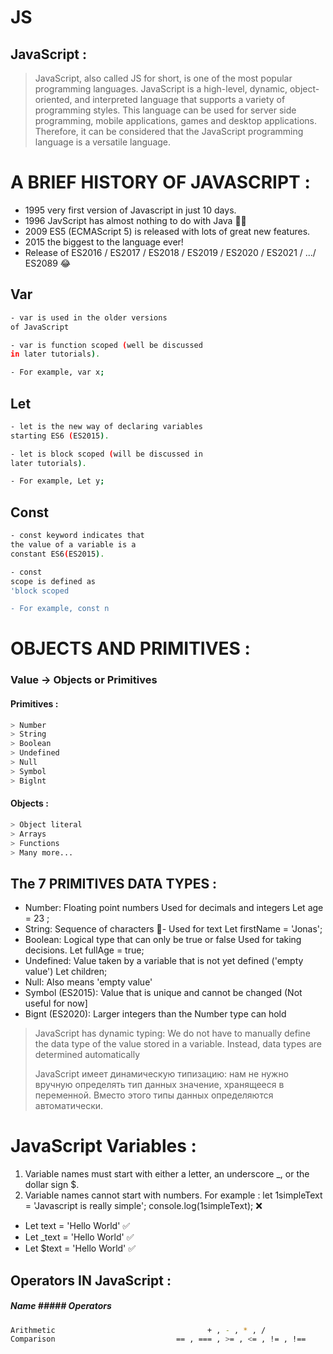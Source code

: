# JS
## JavaScript :
> JavaScript, also called JS for short, is one of the most popular 
> programming languages. JavaScript is a high-level, dynamic, object-
> oriented, and interpreted language that supports a variety of 
> programming styles. This language can be used for server side 
> programming, mobile applications, games and desktop 
> applications. Therefore, it can be considered that the JavaScript 
> programming language is a versatile language.


# A BRIEF HISTORY OF JAVASCRIPT :
- 1995 very first version of Javascript in just 10 days.
- 1996 JavScript has almost nothing to do with Java ☝🏻
- 2009 ES5 (ECMAScript 5) is released with lots of great new features.
- 2015 the biggest to the language ever!
- Release of ES2016 / ES2017 / ES2018 / ES2019 / ES2020 / ES2021 / .../ ES2089 😂


## Var
```sh
- var is used in the older versions
of JavaScript

- var is function scoped (well be discussed
in later tutorials).

- For example, var x;
```


## Let
```sh
- let is the new way of declaring variables
starting ES6 (ES2015).

- let is block scoped (will be discussed in
later tutorials).

- For example, Let y;
```


## Const
```sh
- const keyword indicates that
the value of a variable is a
constant ES6(ES2015).

- const
scope is defined as
'block scoped

- For example, const n
```

# OBJECTS AND PRIMITIVES :
### Value -> Objects  or  Primitives
#### Primitives :
```sh
> Number
> String  
> Boolean
> Undefined
> Null
> Symbol
> Biglnt
```

#### Objects :
```sh
> Object literal
> Arrays
> Functions
> Many more...
```

## The 7 PRIMITIVES  DATA TYPES :
- Number: Floating point numbers Used for decimals and integers   Let age = 23 ;
- String: Sequence of characters - Used for text   Let firstName = 'Jonas';
- Boolean: Logical type that can only be true or false Used for taking decisions.   Let fullAge = true;
- Undefined: Value taken by a variable that is not yet defined ('empty value')   Let children;
- Null: Also means 'empty value'
- Symbol (ES2015): Value that is unique and cannot be changed (Not useful for now]
- Bignt (ES2020): Larger integers than the Number type can hold

> 
> JavaScript has dynamic typing: We do not have to manually define the data type of
> the value stored in a variable. Instead, data types are determined automatically
>
> JavaScript имеет динамическую типизацию: нам не нужно вручную определять тип данных
> значение, хранящееся в переменной. Вместо этого типы данных определяются автоматически.
> 


#  JavaScript Variables :

1. Variable names must start with either a letter, an underscore _, or the dollar sign $.
2. Variable names cannot start with numbers. For example :
let 1simpleText = 'Javascript is really simple'; 
console.log(1simpleText); ❌

- Let text = 'Hello World'  ✅
- Let _text = 'Hello World' ✅
- Let $text = 'Hello World' ✅


## Operators IN JavaScript :
##### Name                           ##### Operators
```sh     
Arithmetic                                  + , - , * , /
Comparison                           == , === , >= , <= , != , !==
```
